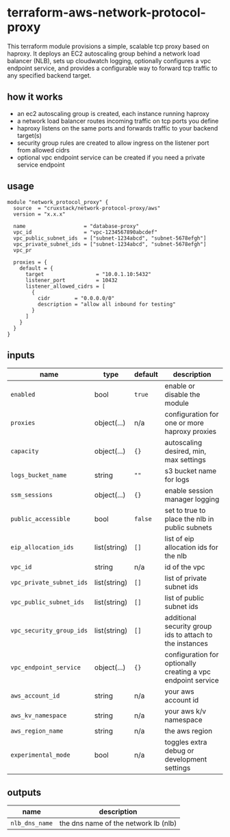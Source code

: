 # terraform-aws-network-protocol-proxy

This terraform module provisions a simple, scalable tcp proxy based on haproxy.
It deploys an EC2 autoscaling group behind a network load balancer (NLB), sets
up cloudwatch logging, optionally configures a vpc endpoint service, and
provides a configurable way to forward tcp traffic to any specified backend
target.

## how it works

- an ec2 autoscaling group is created, each instance running haproxy
- a network load balancer routes incoming traffic on tcp ports you define
- haproxy listens on the same ports and forwards traffic to your backend
  target(s)
- security group rules are created to allow ingress on the listener port from
  allowed cidrs
- optional vpc endpoint service can be created if you need a private service endpoint

## usage

```hcl
module "network_protocol_proxy" {
  source  = "cruxstack/network-protocol-proxy/aws"
  version = "x.x.x"

  name                   = "database-proxy"
  vpc_id                 = "vpc-1234567890abcdef"
  vpc_public_subnet_ids  = ["subnet-1234abcd", "subnet-5678efgh"]
  vpc_private_subnet_ids = ["subnet-1234abcd", "subnet-5678efgh"]
  vpc_pr

  proxies = {
    default = {
      target                 = "10.0.1.10:5432"
      listener_port          = 10432
      listener_allowed_cidrs = [
        {
          cidr        = "0.0.0.0/0"
          description = "allow all inbound for testing"
        }
      ]
    }
  }
}
```

## inputs

| name                     | type         | default | description                                                  |
|--------------------------|--------------|---------|--------------------------------------------------------------|
| `enabled`                | bool         | `true`  | enable or disable the module                                 |
| `proxies`                | object(...)  | n/a     | configuration for one or more haproxy proxies                |
| `capacity`               | object(...)  | `{}`    | autoscaling desired, min, max settings                       |
| `logs_bucket_name`       | string       | `""`    | s3 bucket name for logs                                      |
| `ssm_sessions`           | object(...)  | `{}`    | enable session manager logging                               |
| `public_accessible`      | bool         | `false` | set to true to place the nlb in public subnets               |
| `eip_allocation_ids`     | list(string) | `[]`    | list of eip allocation ids for the nlb                       |
| `vpc_id`                 | string       | n/a     | id of the vpc                                                |
| `vpc_private_subnet_ids` | list(string) | `[]`    | list of private subnet ids                                   |
| `vpc_public_subnet_ids`  | list(string) | `[]`    | list of public subnet ids                                    |
| `vpc_security_group_ids` | list(string) | `[]`    | additional security group ids to attach to the instances     |
| `vpc_endpoint_service`   | object(...)  | `{}`    | configuration for optionally creating a vpc endpoint service |
| `aws_account_id`         | string       | n/a     | your aws account id                                          |
| `aws_kv_namespace`       | string       | n/a     | your aws k/v namespace                                       |
| `aws_region_name`        | string       | n/a     | the aws region                                               |
| `experimental_mode`      | bool         | n/a     | toggles extra debug or development settings                  |

## outputs

| name            | description                          |
|-----------------|--------------------------------------|
| `nlb_dns_name`  | the dns name of the network lb (nlb) |

